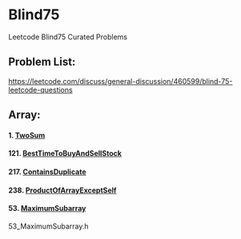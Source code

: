 # Blind75
Leetcode Blind75 Curated Problems

## Problem List:
https://leetcode.com/discuss/general-discussion/460599/blind-75-leetcode-questions

## Array:
#### 1.  [TwoSum](https://github.com/paulburgess1357/Blind75/blob/master/Array/1_TwoSum.h)
#### 121.  [BestTimeToBuyAndSellStock](https://github.com/paulburgess1357/Blind75/blob/master/Array/121_BestTimeToBuyAndSellStock.h)
#### 217.  [ContainsDuplicate](https://github.com/paulburgess1357/Blind75/blob/master/Array/217_ContainsDuplicate.h)
#### 238.  [ProductOfArrayExceptSelf](https://github.com/paulburgess1357/Blind75/blob/master/Array/238_ProductOfArrayExceptSelf.h)
#### 53.  [MaximumSubarray](https://github.com/paulburgess1357/Blind75/blob/master/Array/53_MaximumSubarray.h)

53_MaximumSubarray.h